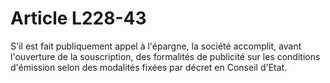 # Article L228-43

S'il est fait publiquement appel à l'épargne, la société accomplit, avant l'ouverture de la souscription, des formalités de publicité sur les conditions d'émission selon des modalités fixées par décret en Conseil d'Etat.
